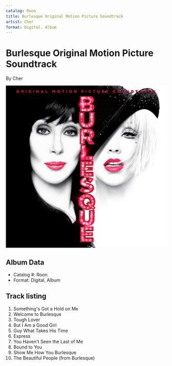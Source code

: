 ```yaml
---
catalog: Roon
title: Burlesque Original Motion Picture Soundtrack
artist: Cher
format: Digital, Album
---
```


# Burlesque Original Motion Picture Soundtrack

By Cher

![](../../assets/albumcovers/Cher-Burlesque_Original_Motion_Picture_Soundtrack.png)

## Album Data

- Catalog #: Roon
- Format: Digital, Album


## Track listing


1. Something's Got a Hold on Me
2. Welcome to Burlesque
3. Tough Lover
4. But I Am a Good Girl
5. Guy What Takes His Time
6. Express
7. You Haven't Seen the Last of Me
8. Bound to You
9. Show Me How You Burlesque
10. The Beautiful People (from Burlesque)

